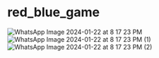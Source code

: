 # red_blue_game

![WhatsApp Image 2024-01-22 at 8 17 23 PM](https://github.com/udit6023/red_blue_Game-/assets/91983775/73032c47-c701-4d8e-b8aa-d0a7eec85ac1)
![WhatsApp Image 2024-01-22 at 8 17 23 PM (1)](https://github.com/udit6023/red_blue_Game-/assets/91983775/39e4f45c-92bf-4d50-91d0-9ae3278d3a60)
![WhatsApp Image 2024-01-22 at 8 17 23 PM (2)](https://github.com/udit6023/red_blue_Game-/assets/91983775/edda9e0a-8350-48d7-b25f-785edcbd543f)

